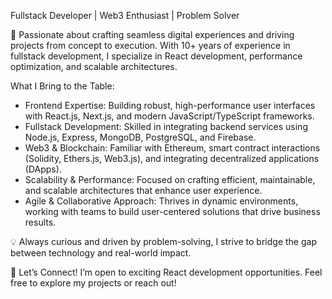 Fullstack Developer | Web3 Enthusiast | Problem Solver

🚀 Passionate about crafting seamless digital experiences and driving projects from concept to execution. 
With 10+ years of experience in fullstack development, I specialize in React development, performance optimization, and scalable architectures.

What I Bring to the Table:
- Frontend Expertise: Building robust, high-performance user interfaces with React.js, Next.js, and modern JavaScript/TypeScript frameworks.
- Fullstack Development: Skilled in integrating backend services using Node.js, Express, MongoDB, PostgreSQL, and Firebase.
- Web3 & Blockchain: Familiar with Ethereum, smart contract interactions (Solidity, Ethers.js, Web3.js), and integrating decentralized applications (DApps).
- Scalability & Performance: Focused on crafting efficient, maintainable, and scalable architectures that enhance user experience.
- Agile & Collaborative Approach: Thrives in dynamic environments, working with teams to build user-centered solutions that drive business results.

💡 Always curious and driven by problem-solving, I strive to bridge the gap between technology and real-world impact.

🔗 Let’s Connect! I’m open to exciting React development opportunities. Feel free to explore my projects or reach out!
